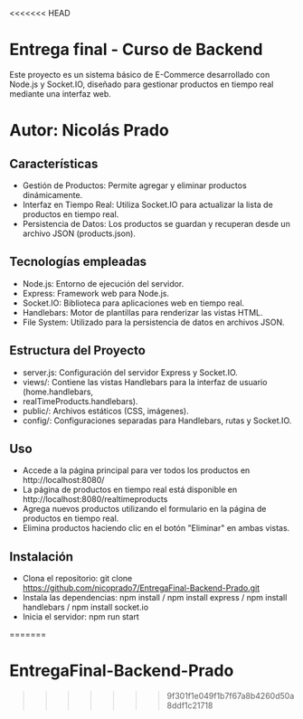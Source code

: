 <<<<<<< HEAD
# Entrega final - Curso de Backend
Este proyecto es un sistema básico de E-Commerce desarrollado con Node.js y Socket.IO, diseñado para gestionar productos en tiempo real mediante una interfaz web.
# Autor: Nicolás Prado

## Características
-  Gestión de Productos: Permite agregar y eliminar productos dinámicamente.
- Interfaz en Tiempo Real: Utiliza Socket.IO para actualizar la lista de productos en tiempo real.
- Persistencia de Datos: Los productos se guardan y recuperan desde un archivo JSON (products.json).

## Tecnologías empleadas
- Node.js: Entorno de ejecución del servidor.
- Express: Framework web para Node.js.
- Socket.IO: Biblioteca para aplicaciones web en tiempo real.
- Handlebars: Motor de plantillas para renderizar las vistas HTML.
- File System: Utilizado para la persistencia de datos en archivos JSON.

## Estructura del Proyecto
- server.js: Configuración del servidor Express y Socket.IO.
- views/: Contiene las vistas Handlebars para la interfaz de usuario (home.handlebars,
- realTimeProducts.handlebars).
- public/: Archivos estáticos (CSS, imágenes).
- config/: Configuraciones separadas para Handlebars, rutas y Socket.IO.

## Uso
- Accede a la página principal para ver todos los productos en http://localhost:8080/
- La página de productos en tiempo real está disponible en http://localhost:8080/realtimeproducts
- Agrega nuevos productos utilizando el formulario en la página de productos en tiempo real.
- Elimina productos haciendo clic en el botón "Eliminar" en ambas vistas.

## Instalación
- Clona el repositorio: git clone https://github.com/nicoprado7/EntregaFinal-Backend-Prado.git
- Instala las dependencias: npm install / npm install express  / npm install handlebars /
npm install socket.io
- Inicia el servidor: npm run start
 
=======
# EntregaFinal-Backend-Prado
>>>>>>> 9f301f1e049f1b7f67a8b4260d50a8ddf1c21718
